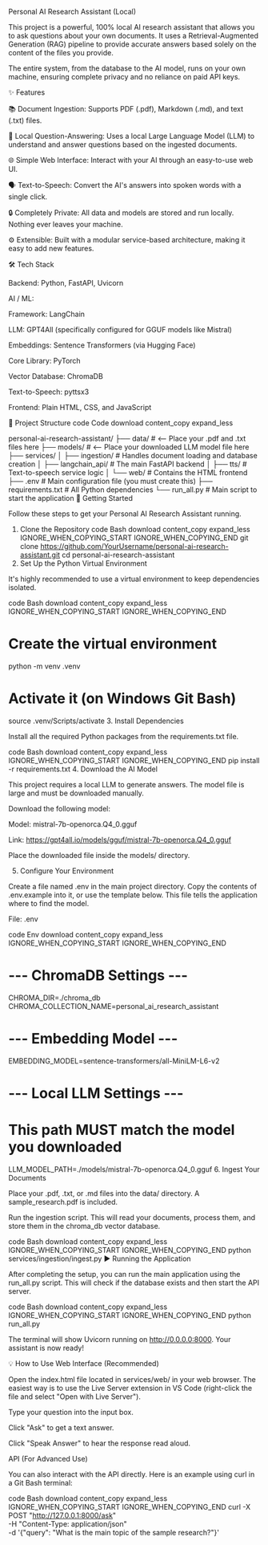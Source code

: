 
Personal AI Research Assistant (Local)

This project is a powerful, 100% local AI research assistant that allows you to ask questions about your own documents. It uses a Retrieval-Augmented Generation (RAG) pipeline to provide accurate answers based solely on the content of the files you provide.

The entire system, from the database to the AI model, runs on your own machine, ensuring complete privacy and no reliance on paid API keys.

✨ Features

📚 Document Ingestion: Supports PDF (.pdf), Markdown (.md), and text (.txt) files.

🧠 Local Question-Answering: Uses a local Large Language Model (LLM) to understand and answer questions based on the ingested documents.

🌐 Simple Web Interface: Interact with your AI through an easy-to-use web UI.

🗣️ Text-to-Speech: Convert the AI's answers into spoken words with a single click.

🔒 Completely Private: All data and models are stored and run locally. Nothing ever leaves your machine.

⚙️ Extensible: Built with a modular service-based architecture, making it easy to add new features.

🛠️ Tech Stack

Backend: Python, FastAPI, Uvicorn

AI / ML:

Framework: LangChain

LLM: GPT4All (specifically configured for GGUF models like Mistral)

Embeddings: Sentence Transformers (via Hugging Face)

Core Library: PyTorch

Vector Database: ChromaDB

Text-to-Speech: pyttsx3

Frontend: Plain HTML, CSS, and JavaScript

📂 Project Structure
code
Code
download
content_copy
expand_less

personal-ai-research-assistant/
├── data/                  # <-- Place your .pdf and .txt files here
├── models/                # <-- Place your downloaded LLM model file here
├── services/
│   ├── ingestion/         # Handles document loading and database creation
│   ├── langchain_api/     # The main FastAPI backend
│   ├── tts/               # Text-to-speech service logic
│   └── web/               # Contains the HTML frontend
├── .env                   # Main configuration file (you must create this)
├── requirements.txt       # All Python dependencies
└── run_all.py             # Main script to start the application
🚀 Getting Started

Follow these steps to get your Personal AI Research Assistant running.

1. Clone the Repository
code
Bash
download
content_copy
expand_less
IGNORE_WHEN_COPYING_START
IGNORE_WHEN_COPYING_END
git clone https://github.com/YourUsername/personal-ai-research-assistant.git
cd personal-ai-research-assistant
2. Set Up the Python Virtual Environment

It's highly recommended to use a virtual environment to keep dependencies isolated.

code
Bash
download
content_copy
expand_less
IGNORE_WHEN_COPYING_START
IGNORE_WHEN_COPYING_END
# Create the virtual environment
python -m venv .venv

# Activate it (on Windows Git Bash)
source .venv/Scripts/activate
3. Install Dependencies

Install all the required Python packages from the requirements.txt file.

code
Bash
download
content_copy
expand_less
IGNORE_WHEN_COPYING_START
IGNORE_WHEN_COPYING_END
pip install -r requirements.txt
4. Download the AI Model

This project requires a local LLM to generate answers. The model file is large and must be downloaded manually.

Download the following model:

Model: mistral-7b-openorca.Q4_0.gguf

Link: https://gpt4all.io/models/gguf/mistral-7b-openorca.Q4_0.gguf

Place the downloaded file inside the models/ directory.

5. Configure Your Environment

Create a file named .env in the main project directory. Copy the contents of .env.example into it, or use the template below. This file tells the application where to find the model.

File: .env

code
Env
download
content_copy
expand_less
IGNORE_WHEN_COPYING_START
IGNORE_WHEN_COPYING_END
# --- ChromaDB Settings ---
CHROMA_DIR=./chroma_db
CHROMA_COLLECTION_NAME=personal_ai_research_assistant

# --- Embedding Model ---
EMBEDDING_MODEL=sentence-transformers/all-MiniLM-L6-v2

# --- Local LLM Settings ---
# This path MUST match the model you downloaded
LLM_MODEL_PATH=./models/mistral-7b-openorca.Q4_0.gguf
6. Ingest Your Documents

Place your .pdf, .txt, or .md files into the data/ directory. A sample_research.pdf is included.

Run the ingestion script. This will read your documents, process them, and store them in the chroma_db vector database.

code
Bash
download
content_copy
expand_less
IGNORE_WHEN_COPYING_START
IGNORE_WHEN_COPYING_END
python services/ingestion/ingest.py
▶️ Running the Application

After completing the setup, you can run the main application using the run_all.py script. This will check if the database exists and then start the API server.

code
Bash
download
content_copy
expand_less
IGNORE_WHEN_COPYING_START
IGNORE_WHEN_COPYING_END
python run_all.py

The terminal will show Uvicorn running on http://0.0.0.0:8000. Your assistant is now ready!

💡 How to Use
Web Interface (Recommended)

Open the index.html file located in services/web/ in your web browser. The easiest way is to use the Live Server extension in VS Code (right-click the file and select "Open with Live Server").

Type your question into the input box.

Click "Ask" to get a text answer.

Click "Speak Answer" to hear the response read aloud.

API (For Advanced Use)

You can also interact with the API directly. Here is an example using curl in a Git Bash terminal:

code
Bash
download
content_copy
expand_less
IGNORE_WHEN_COPYING_START
IGNORE_WHEN_COPYING_END
curl -X POST "http://127.0.0.1:8000/ask" \
-H "Content-Type: application/json" \
-d '{"query": "What is the main topic of the sample research?"}'
